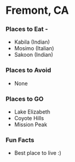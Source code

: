 # Fremont, CA

### Places to Eat - 
- Kabila (Indian)
- Mosimo (Italian)
- Sakoon (Indian)

### Places to Avoid 
- None

### Places to GO 
- Lake Elizabeth
- Coyote Hills
- Mission Peak

### Fun Facts 
- Best place to live :)
